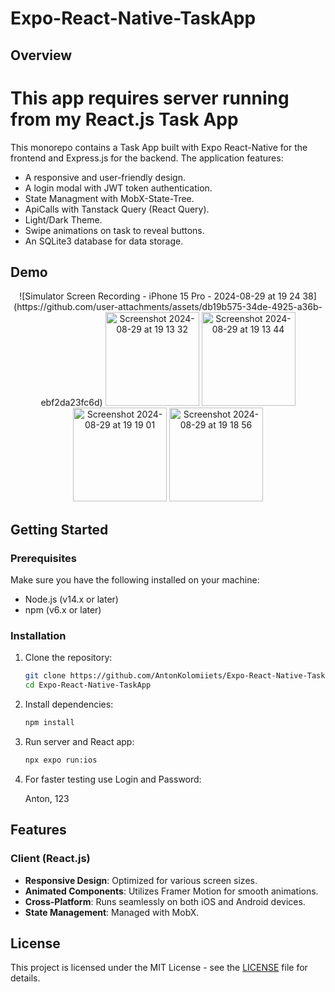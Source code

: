 # Expo-React-Native-TaskApp


## Overview

# This app requires server running from my React.js Task App
This monorepo contains a Task App built with Expo React-Native for the frontend and Express.js for the backend. The application features:
- A responsive and user-friendly design.
- A login modal with JWT token authentication.
- State Managment with MobX-State-Tree.
- ApiCalls with Tanstack Query (React Query).
- Light/Dark Theme.
- Swipe animations on task to reveal buttons.
- An SQLite3 database for data storage.


## Demo

<p align="center">
    ![Simulator Screen Recording - iPhone 15 Pro - 2024-08-29 at 19 24 38](https://github.com/user-attachments/assets/db19b575-34de-4925-a36b-ebf2da23fc6d)

<img width="150" alt="Screenshot 2024-08-29 at 19 13 32" src="https://github.com/user-attachments/assets/58a05f27-8f37-45ae-8b84-e438c50f71dd">

<img width="150" alt="Screenshot 2024-08-29 at 19 13 44" src="https://github.com/user-attachments/assets/58bd23bc-7df7-493b-b847-78954ada9f85">
<img width="150" alt="Screenshot 2024-08-29 at 19 19 01" src="https://github.com/user-attachments/assets/f224315f-881d-410b-9b50-622ddb607d3c">
<img width="150" alt="Screenshot 2024-08-29 at 19 18 56" src="https://github.com/user-attachments/assets/06ad268d-eb1f-4f48-aac9-d65e5491dfcf">

</p>



## Getting Started

### Prerequisites
Make sure you have the following installed on your machine:
- Node.js (v14.x or later)
- npm (v6.x or later)

### Installation

1. Clone the repository:

    ```sh
    git clone https://github.com/AntonKolomiiets/Expo-React-Native-TaskApp.git
    cd Expo-React-Native-TaskApp
    ```

2. Install dependencies:

    ```sh
    npm install
    ```

3. Run server and React app:

    ```sh
    npx expo run:ios
    ```

4. For faster testing use Login and Password:

    Anton, 123
    

## Features

### Client (React.js)
- **Responsive Design**: Optimized for various screen sizes.
- **Animated Components**: Utilizes Framer Motion for smooth animations.
- **Cross-Platform**: Runs seamlessly on both iOS and Android devices.
- **State Management**: Managed with MobX.


## License

This project is licensed under the MIT License - see the [LICENSE](LICENSE) file for details.
